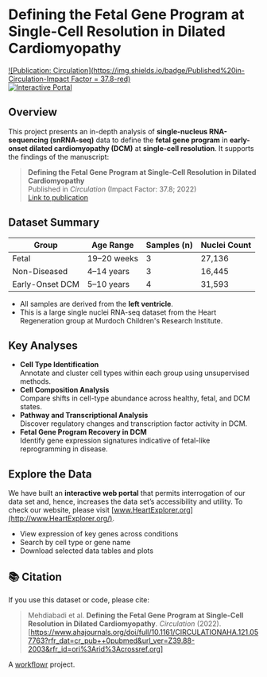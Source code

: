 # Defining the Fetal Gene Program at Single-Cell Resolution in Dilated Cardiomyopathy 
[![Publication: Circulation](https://img.shields.io/badge/Published%20in-Circulation-Impact Factor = 37.8-red)](https://www.ahajournals.org/doi/full/10.1161/CIRCULATIONAHA.121.057763?rfr_dat=cr_pub++0pubmed&url_ver=Z39.88-2003&rfr_id=ori%3Arid%3Acrossref.org)   
[![Interactive Portal](https://img.shields.io/badge/Explore%20Data-HeartExplorer.org-brightgreen)](https://www.HeartExplorer.org)  

## Overview
This project presents an in-depth analysis of **single-nucleus RNA-sequencing (snRNA-seq)** data to define the **fetal gene program** in **early-onset dilated cardiomyopathy (DCM)** at **single-cell resolution**. It supports the findings of the manuscript:

> **Defining the Fetal Gene Program at Single-Cell Resolution in Dilated Cardiomyopathy**  
> Published in *Circulation* (Impact Factor: 37.8; 2022)  
> [Link to publication](https://www.ahajournals.org/doi/full/10.1161/CIRCULATIONAHA.121.057763?rfr_dat=cr_pub++0pubmed&url_ver=Z39.88-2003&rfr_id=ori%3Arid%3Acrossref.org)

## Dataset Summary
| Group         | Age Range       | Samples (n) | Nuclei Count |
|---------------|------------------|-------------|---------------|
| Fetal         | 19–20 weeks      | 3           | 27,136        |
| Non-Diseased  | 4–14 years       | 3           | 16,445        |
| Early-Onset DCM | 5–10 years     | 4           | 31,593        |

- All samples are derived from the **left ventricle**.
- This is a large single nuclei RNA-seq dataset from the Heart Regeneration group at Murdoch Children's Research Institute. 
 
## Key Analyses
-  **Cell Type Identification**  
  Annotate and cluster cell types within each group using unsupervised methods.
-  **Cell Composition Analysis**  
  Compare shifts in cell-type abundance across healthy, fetal, and DCM states.
-  **Pathway and Transcriptional Analysis**  
  Discover regulatory changes and transcription factor activity in DCM.
-  **Fetal Gene Program Recovery in DCM**  
  Identify gene expression signatures indicative of fetal-like reprogramming in disease.

## Explore the Data
We have built an **interactive web portal** that permits interrogation of our data set and, hence, increases the data set’s accessibility and utility. To check our website, please visit [www.HeartExplorer.org](http://www.HeartExplorer.org/).
- View expression of key genes across conditions  
- Search by cell type or gene name  
- Download selected data tables and plots  

## 📚 Citation
If you use this dataset or code, please cite:

> Mehdiabadi et al. **Defining the Fetal Gene Program at Single-Cell Resolution in Dilated Cardiomyopathy**. *Circulation* (2022).  
> [https://www.ahajournals.org/doi/full/10.1161/CIRCULATIONAHA.121.057763?rfr_dat=cr_pub++0pubmed&url_ver=Z39.88-2003&rfr_id=ori%3Arid%3Acrossref.org]


A [workflowr][] project.

[workflowr]: https://github.com/workflowr/workflowr
